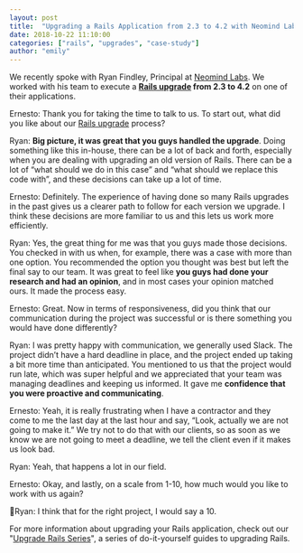 ```yaml
---
layout: post
title:  "Upgrading a Rails Application from 2.3 to 4.2 with Neomind Labs"
date: 2018-10-22 11:10:00
categories: ["rails", "upgrades", "case-study"]
author: "emily"
---
```


We recently spoke with Ryan Findley, Principal at [Neomind Labs](https://www.neomindlabs.com). We worked with his team to execute a **[Rails upgrade](https://fastruby.io) from 2.3 to 4.2** on one of their applications.

<!--more-->

Ernesto: Thank you for taking the time to talk to us. To start out, what did you like about our [Rails upgrade](https://fastruby.io) process?

Ryan: **Big picture, it was great that you guys handled the upgrade**. Doing something like this in-house, there can be a lot of back and forth, especially when you are dealing with upgrading an old version of Rails. There can be a lot of “what should we do in this case” and “what should we replace this code with”, and these decisions can take up a lot of time.

Ernesto: Definitely. The experience of having done so many Rails upgrades in the past gives us a clearer path to follow for each version we upgrade. I think these decisions are more familiar to us and this lets us work more efficiently.

Ryan: Yes, the great thing for me was that you guys made those decisions. You checked in with us when, for example, there was a case with more than one option. You recommended the option you thought was best but left the final say to our team. It was great to feel like **you guys had done your research and had an opinion**, and in most cases your opinion matched ours. It made the process easy.

Ernesto: Great. Now in terms of responsiveness, did you think that our communication during the project was successful or is there something you would have done differently?

Ryan: I was pretty happy with communication, we generally used Slack. The project didn’t have a hard deadline in place, and the project ended up taking a bit more time than anticipated. You mentioned to us that the project would run late, which was super helpful and we appreciated that your team was managing deadlines and keeping us informed. It gave me **confidence that you were proactive and communicating**.

Ernesto: Yeah, it is really frustrating when I have a contractor and they come to me the last day at the last hour and say, “Look, actually we are not going to make it.” We try not to do that with our clients, so as soon as we know we are not going to meet a deadline, we tell the client even if it makes us look bad.

Ryan: Yeah, that happens a lot in our field.

Ernesto: Okay, and lastly, on a scale from 1-10, how much would you like to work with us again?

Ryan: I think that for the right project, I would say a 10.

For more information about upgrading your Rails application, check out our "[Upgrade Rails Series](https://fastruby.io/blog/tags/upgrades)", a series of do-it-yourself guides to upgrading Rails.
